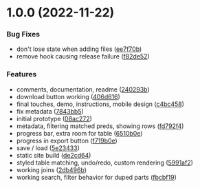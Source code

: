# 1.0.0 (2022-11-22)


### Bug Fixes

* don't lose state when adding files ([ee7f70b](https://github.com/washingtonpost/crosswalker/commit/ee7f70b1083eed19042bbd1c33b25c726df881af))
* remove hook causing release failure ([f82de52](https://github.com/washingtonpost/crosswalker/commit/f82de52f14f1fa19afe4dde00b534f576bbbfeac))


### Features

* comments, documentation, readme ([240293b](https://github.com/washingtonpost/crosswalker/commit/240293b5f8ec8e658685e154520e7c477bc0c791))
* download button working ([406d616](https://github.com/washingtonpost/crosswalker/commit/406d616c7638fc21f744acc2ba2bb8fc0d948cad))
* final touches, demo, instructions, mobile design ([c4bc458](https://github.com/washingtonpost/crosswalker/commit/c4bc458887ad384314472ddaf945bfe2274dfd6a))
* fix metadata ([7843bb5](https://github.com/washingtonpost/crosswalker/commit/7843bb5e41bf7e666bf5314d8119f28b763b3e5d))
* initial prototype ([08ac272](https://github.com/washingtonpost/crosswalker/commit/08ac2722d610306d2b6e46eb6d35b8672a5d0aa1))
* metadata, filtering matched preds, showing rows ([fd792f4](https://github.com/washingtonpost/crosswalker/commit/fd792f4c6c12c1d567fdbaf357745a2b9adf9f86))
* progress bar, extra room for table ([6510b0e](https://github.com/washingtonpost/crosswalker/commit/6510b0ea9171a0520f0c48c216c6c49b138370ba))
* progress in export button ([f719b0e](https://github.com/washingtonpost/crosswalker/commit/f719b0e4a0d4877ed47b038b09f282002a17f216))
* save / load ([5e23433](https://github.com/washingtonpost/crosswalker/commit/5e2343359b4cf5a6a21c4e51c354a0a1a3597790))
* static site build ([de2cd64](https://github.com/washingtonpost/crosswalker/commit/de2cd64d3e2e6007729520aff061c161081a60be))
* styled table matching, undo/redo, custom rendering ([5991af2](https://github.com/washingtonpost/crosswalker/commit/5991af2690658afdbd2073d859f3660c715e3e6d))
* working joins ([2db496b](https://github.com/washingtonpost/crosswalker/commit/2db496b4e86d5a3739a0f969212c2e3d4fbfcd46))
* working search, filter behavior for duped parts ([fbcbf19](https://github.com/washingtonpost/crosswalker/commit/fbcbf1972d16fb10dde6ae184bd7f06dadfd4372))
